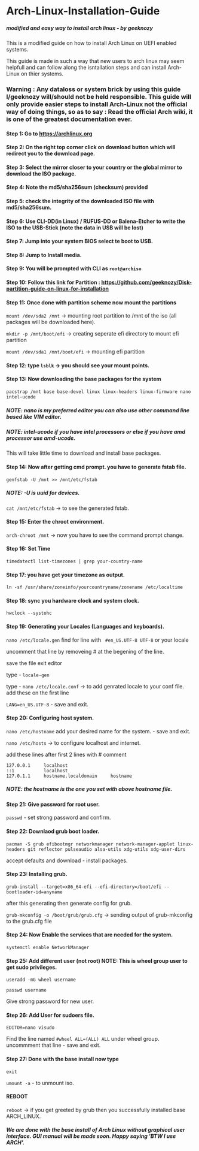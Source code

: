 # Arch-Linux-Installation-Guide

##### modified and easy way to install arch linux - by geeknozy

This is a modified guide on how to install Arch Linux on UEFI enabled systems.

This guide is made in such a way that new users to arch linux may seem helpfull and can follow along the isntallation steps and can install Arch-Linux on thier systems.

### Warning : Any dataloss or system brick by using this guide I/geeknozy will/should not be held responsible. This guide will only provide easier steps to install Arch-Linux not the official way of doing things, so as to say : Read the official Arch wiki, it is one of the greatest documentation ever.


#### Step 1: Go to https://archlinux.org

#### Step 2: On the right top corner click on download button  which will redirect you to the download page.

#### Step 3: Select the mirror closer to your country or the global mirror to download the ISO package.

#### Step 4: Note the md5/sha256sum (checksum) provided

#### Step 5: check the integrity of the downloaded ISO file with md5/sha256sum.

#### Step 6: Use CLI-DD(in Linux) / RUFUS-DD or Balena-Etcher to write the ISO to the USB-Stick (note the data in USB will be lost)

#### Step 7: Jump into your system BIOS select te boot to USB.

#### Step 8: Jump to Install media.

#### Step 9: You will be prompted with CLI as ```root@archiso```

#### Step 10: Follow this link for Partition : https://github.com/geeknozy/Disk-partition-guide-on-linux-for-installation

#### Step 11: Once done with partition scheme now mount the partitions

```mount /dev/sda2 /mnt``` -> mounting root partition to /mnt of the iso (all packages will be downloaded here).

```mkdir -p /mnt/boot/efi``` -> creating seperate efi directory to mount efi partition

```mount /dev/sda1 /mnt/boot/efi``` -> mounting efi partition 

#### Step 12: type ```lsblk``` -> you should see your mount points.

#### Step 13: Now downloading the base packages for the system

```pacstrap /mnt base base-devel linux linux-headers linux-firmware nano intel-ucode```

##### NOTE: nano is my preferred editor you can also use other command line based like VIM editor.
##### NOTE: intel-ucode if you have intel processors or else if you have amd processor use amd-ucode.

This will take little time to download and install base packages.

#### Step 14: Now after getting cmd prompt. you have to generate fstab file. 

```genfstab -U /mnt >> /mnt/etc/fstab```

##### NOTE: -U is uuid for devices.

```cat /mnt/etc/fstab``` -> to see the generated fstab.

#### Step 15: Enter the chroot environment.

```arch-chroot /mnt``` -> now you have to see the command prompt change.

#### Step 16: Set Time

```timedatectl list-timezones | grep your-country-name```

#### Step 17: you have get your timezone as output.

```ln -sf /usr/share/zoneinfo/yourcountryname/zonename /etc/localtime```

#### Step 18: sync you hardware clock and system clock.

```hwclock --systohc```

#### Step 19: Generating your Locales (Languages and keyboards).

```nano /etc/locale.gen```
find for line with ``` #en_US.UTF-8 UTF-8``` or your locale 

uncomment that line by removeing # at the begening of the line.

save the file exit editor 

type - ```locale-gen```

type - ```nano /etc/locale.conf``` -> to add genrated locale to your conf file.
add these on the first line

```LANG=en_US.UTF-8``` - save and exit.

#### Step 20: Configuring host system.

```nano /etc/hostname```
add your desired name for the system. - save and exit.

```nano /etc/hosts``` -> to configure localhost and internet.

add these lines after first 2 lines with # comment

```127.0.0.1     localhost```\
```::1           localhost```\
```127.0.1.1     hostname.localdomain     hostname```

##### NOTE: the hostname is the one you set with above hostname file.

#### Step 21: Give password for root user.

```passwd``` - set strong password and confirm.

#### Step 22: Downlaod grub boot loader.

```pacman -S grub efibootmgr networkmanager network-manager-applet linux-headers git reflector pulseaudio alsa-utils xdg-utils xdg-user-dirs```

accept defaults and download - install packages.

#### Step 23: Installing grub.

```grub-install --target=x86_64-efi --efi-directory=/boot/efi --bootloader-id=anyname```

after this generating then generate config for grub.

```grub-mkconfig -o /boot/grub/grub.cfg``` -> sending output of grub-mkconfig to the grub.cfg file

#### Step 24: Now Enable the services that are needed for the system.

```systemctl enable NetworkManager```

#### Step 25: Add different user (not root) NOTE: This is wheel group user to get sudo privileges.

```useradd -mG wheel username```

```passwd username```

Give strong password for new user.

#### Step 26: Add User for sudoers file.

```EDITOR=nano visudo```

Find the line named
```#wheel ALL=(ALL) ALL``` under wheel group.
uncommment that line - save and exit.

#### Step 27: Done with the base install now type 

```exit```

```umount -a``` - to unmount iso.
#### REBOOT
```reboot``` -> if you get greeted by grub then you successfully installed base ARCH_LINUX.

##### We are done with the base install of Arch Linux without graphical user interface. GUI manual will be made soon. Happy saying 'BTW I use ARCH'.
